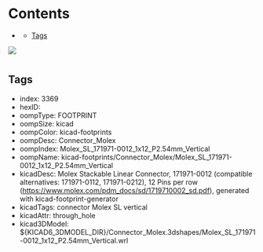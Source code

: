 



Contents
========

* [](#)
	* [Tags](#tags)
  
![][im]
# 

## Tags

- index: 3369
- hexID: 
- oompType: FOOTPRINT
- oompSize: kicad
- oompColor: kicad-footprints
- oompDesc: Connector_Molex
- oompIndex: Molex_SL_171971-0012_1x12_P2.54mm_Vertical
- oompName: kicad-footprints/Connector_Molex/Molex_SL_171971-0012_1x12_P2.54mm_Vertical
- kicadDesc: Molex Stackable Linear Connector, 171971-0012 (compatible alternatives: 171971-0112, 171971-0212), 12 Pins per row (https://www.molex.com/pdm_docs/sd/1719710002_sd.pdf), generated with kicad-footprint-generator
- kicadTags: connector Molex SL vertical
- kicadAttr: through_hole
- kicad3DModel: ${KICAD6_3DMODEL_DIR}/Connector_Molex.3dshapes/Molex_SL_171971-0012_1x12_P2.54mm_Vertical.wrl



[im]: image.png
